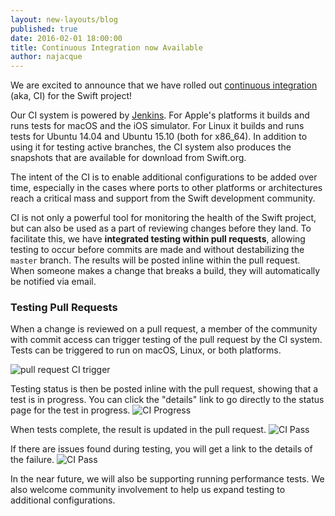```yaml
---
layout: new-layouts/blog
published: true
date: 2016-02-01 18:00:00
title: Continuous Integration now Available
author: najacque
---
```


We are excited to announce that we have rolled out [continuous integration](/documentation/continuous-integration) (aka, CI) for the Swift project!

Our CI system is powered by [Jenkins](https://jenkins-ci.org).  For Apple's platforms it builds and runs tests for macOS and the iOS simulator.  For Linux it builds and runs tests for Ubuntu 14.04 and Ubuntu 15.10 (both for x86_64).  In addition to using it for testing active branches, the CI system also produces the snapshots that are available for download from Swift.org.

The intent of the CI is to enable additional configurations to be added over time, especially in the cases where ports to other platforms or architectures reach a critical mass and support from the Swift development community.

CI is not only a powerful tool for monitoring the health of the Swift project, but can also be used as a part of reviewing changes before they land.  To facilitate this, we have **integrated testing within pull requests**, allowing testing to occur before commits are made and without destabilizing the `master` branch. The results will be posted inline within the pull request.  When someone makes a change that breaks a build, they will automatically be notified via email.

### Testing Pull Requests

When a change is reviewed on a pull request, a member of the community with commit access can trigger testing of the pull request by the CI system.  Tests can be triggered to run on macOS, Linux, or both platforms.

![pull request CI trigger](../../continuous-integration/images/ci_pull_command.png)

Testing status is then be posted inline with the pull request, showing that a test is in progress.  You can click the "details" link to go directly to the status page for the test in progress.
![CI Progress](../../continuous-integration/images/ci_pending.png)

When tests complete, the result is updated in the pull request.
![CI Pass](../../continuous-integration/images/ci_pass.png)

If there are issues found during testing, you will get a link to the details of the failure.
![CI Pass](../../continuous-integration/images/ci_failure.png)


In the near future, we will also be supporting running performance tests.  We also welcome community involvement to help us expand testing to additional configurations.

